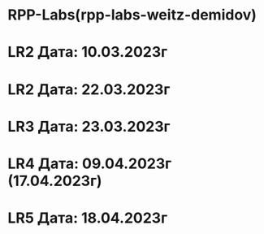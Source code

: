 # RPP-Labs(rpp-labs-weitz-demidov)

# LR2 Дата: 10.03.2023г

# LR2 Дата: 22.03.2023г

# LR3 Дата: 23.03.2023г


# LR4 Дата: 09.04.2023г (17.04.2023г)


# LR5 Дата: 18.04.2023г